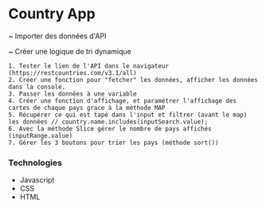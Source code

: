 # Country App

~ Importer des données d'API

~ Créer une logique de tri dynamique

    1. Tester le lien de l'API dans le navigateur (https://restcountries.com/v3.1/all)
    2. Créer une fonction pour "fetcher" les données, afficher les données dans la console.
    3. Passer les données à une variable
    4. Créer une fonction d'affichage, et paramétrer l'affichage des cartes de chaque pays grace à la méthode MAP
    5. Récupérer ce qui est tapé dans l'input et filtrer (avant le map) les données // country.name.includes(inputSearch.value);
    6. Avec la méthode Slice gérer le nombre de pays affichés (inputRange.value)
    7. Gérer les 3 boutons pour trier les pays (méthode sort())

### Technologies

- Javascript
- CSS
- HTML
